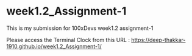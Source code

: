# week1.2_Assignment-1
This is my submission for 100xDevs week1.2 assignment-1

Please access the Terminal Clock from this URL : https://deep-thakkar-1910.github.io/week1.2_Assignment-1/
